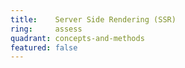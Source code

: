 ```yaml
---
title:    Server Side Rendering (SSR)
ring:     assess  
quadrant: concepts-and-methods
featured: false
---
```

